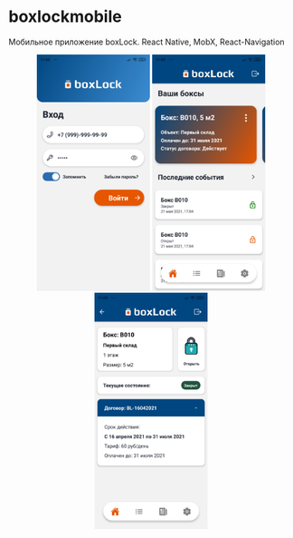 # boxlockmobile
Мобильное приложение boxLock. React Native, MobX, React-Navigation
<div align="center">
    <img src="https://github.com/vladimirvolkovv/boxlockmobile/blob/main/assets/boxLock%20Mobile_Screen1.jpg" width="200px"</img>
    <img src="https://github.com/vladimirvolkovv/boxlockmobile/blob/main/assets/boxLockMobile_Screen2.jpg" width="200px"</img>
    <img src="https://github.com/vladimirvolkovv/boxlockmobile/blob/main/assets/boxLock%20Mobile_Screen3.jpg" width="200px"</img>
   
</div>


